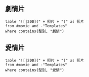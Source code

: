 ## 劇情片
```dataview
table "![|200](" + 照片 + ")" as 照片
from #movie and -"Templates"
where contains(型別, "劇情")
```
## 愛情片
```dataview
table "![|200](" + 照片 + ")" as 照片
from #movie and -"Templates"
where contains(型別, "愛情")
```